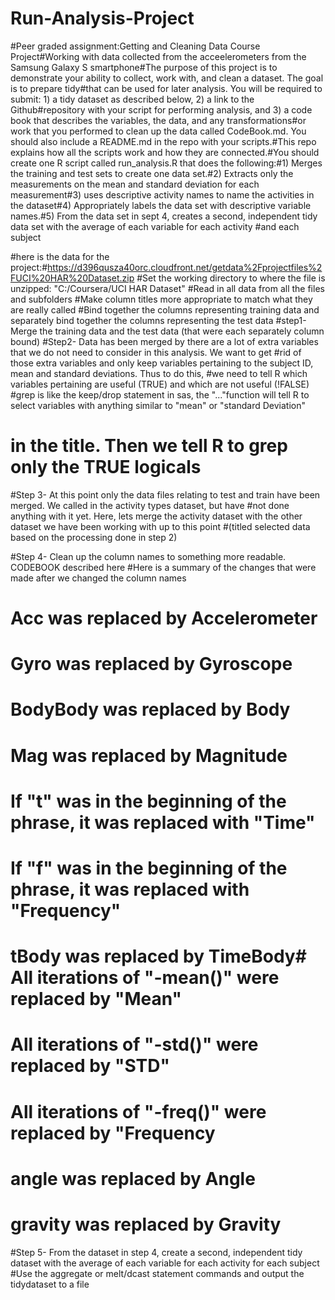 # Run-Analysis-Project
#Peer graded assignment:Getting and Cleaning Data Course Project#Working with data collected from the acceelerometers from the
Samsung Galaxy S smartphone#The purpose of this project is to demonstrate your ability to collect, work with, and clean a dataset. 
The goal is to prepare tidy#that can be used for later analysis. You will be required to submit: 1) a tidy dataset as described below, 
2) a link to the Github#repository with your script for performing analysis, and 3) a code book that describes the variables, the data, 
and any transformations#or work that you performed to clean up the data called CodeBook.md. You should also include a README.md in 
the repo with your scripts.#This repo explains how all the scripts work and how they are connected.#You should create one R script
called run_analysis.R that does the following:#1) Merges the training and test sets to create one data set.#2) Extracts only the
measurements on the mean and standard deviation for each measurement#3) uses descriptive activity names to name the activities in 
the dataset#4) Appropriately labels the data set with descriptive variable names.#5) From the data set in sept 4, creates a second,
independent tidy data set with the average of each variable for each activity #and each subject

#here is the data for the project:#https://d396qusza40orc.cloudfront.net/getdata%2Fprojectfiles%2FUCI%20HAR%20Dataset.zip 
#Set the working directory to where the file is unzipped: "C:/Coursera/UCI HAR Dataset"
#Read in all data from all the files and subfolders 
#Make column titles more appropriate to match what they are really called
#Bind together the columns representing training data and separately bind together the columns representing the test data
#step1- Merge the training data and the test data (that were each separately column bound)
#Step2- Data has been merged by there are a lot of extra variables that we do not need to consider in this analysis. We want to get
#rid of those extra variables and only keep variables pertaining to the subject ID, mean and standard deviations. Thus to do this,
#we need to tell R which variables pertaining are useful (TRUE) and which are not useful (!FALSE)
#grep is like the keep/drop statement in sas, the "..."function will tell R to select variables with anything similar to "mean" or "standard Deviation"
# in the title. Then we tell R to grep only the TRUE logicals

#Step 3- At this point only the data files relating to test and train have been merged. We called in the activity types dataset, but have 
#not done anything with it yet. Here, lets merge the activity dataset with the other dataset we have been working with up to this point
#(titled selected data based on the processing done in step 2)

#Step 4- Clean up the column names to something more readable. CODEBOOK described here
#Here is a summary of the changes that were made after we changed the column names
# Acc was replaced by Accelerometer
# Gyro was replaced by Gyroscope
# BodyBody was replaced by Body
# Mag was replaced by Magnitude
# If "t" was in the beginning of the phrase, it was replaced with "Time"
# If "f" was in the beginning of the phrase, it was replaced with "Frequency"
# tBody was replaced by TimeBody# All iterations of "-mean()" were replaced by "Mean"
# All iterations of "-std()" were replaced by "STD"
# All iterations of "-freq()" were replaced by "Frequency
# angle was replaced by Angle
# gravity was replaced by Gravity

#Step 5- From the dataset in step 4, create a second, independent tidy dataset with the average of each variable for each activity for each subject
#Use the aggregate or melt/dcast statement commands and output the tidydataset to a file
